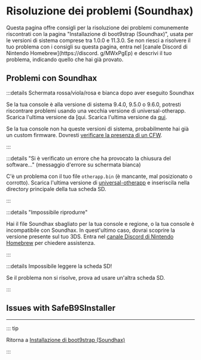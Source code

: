 # Risoluzione dei problemi (Soundhax)

Questa pagina offre consigli per la risoluzione dei problemi comunemente riscontrati con la pagina "Installazione di boot9strap (Soundhax)", usata per le versioni di sistema comprese tra 1.0.0 e 11.3.0. Se non riesci a risolvere il tuo problema con i consigli su questa pagina, entra nel [canale Discord di Nintendo Homebrew](https://discord. g/MWxPgEp) e descrivi il tuo problema, indicando quello che hai già provato.

## Problemi con Soundhax

:::details Schermata rossa/viola/rosa e bianca dopo aver eseguito Soundhax

Se la tua console è alla versione di sistema 9.4.0, 9.5.0 o 9.6.0, potresti riscontrare problemi usando una vecchia versione di universal-otherapp. Scarica l'ultima versione da [qui. Scarica l'ultima versione da [qui](https://github.com/TuxSH/universal-otherapp/releases/latest).

Se la tua console non ha queste versioni di sistema, probabilmente hai già un custom firmware. Dovresti [verificare la presenza di un CFW](checking-for-cfw).

:::

:::details "Si è verificato un errore che ha provocato la chiusura del software..." (messaggio d'errore su schermata bianca)

C'è un problema con il tuo file `otherapp.bin` (è mancante, mal posizionato o corrotto). Scarica l'ultima versione di [universal-otherapp](https://github.com/TuxSH/universal-otherapp/releases/latest) e inseriscila nella directory principale della tua scheda SD.

:::

:::details "Impossibile riprodurre"

Hai il file Soundhax sbagliato per la tua console e regione, o la tua console è incompatibile con Soundhax. In quest'ultimo caso, dovrai scoprire la versione presente sul tuo 3DS. Entra nel [canale Discord di Nintendo Homebrew](https://discord.gg/MWxPgEp) per chiedere assistenza.

:::

:::details Impossibile leggere la scheda SD!

Se il problema non si risolve, prova ad usare un'altra scheda SD.

:::

## Issues with SafeB9SInstaller

<!--@include: ./_include/troubleshooting-sb9si-bin.md -->

<!--@include: ./_include/troubleshooting-sb9si-common.md -->

<!--@include: ./_include/troubleshooting-get-help-common.md -->

---

::: tip

Ritorna a [Installazione di boot9strap (Soundhax)](installing-boot9strap-\(soundhax\))

:::

<!--@include: ./_include/troubleshooting-return.md -->
